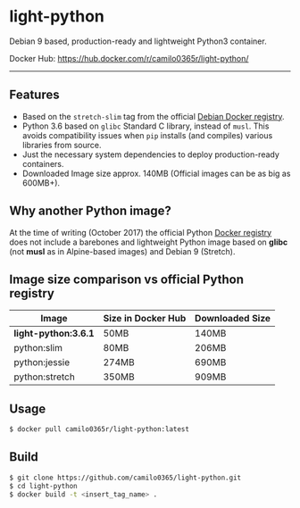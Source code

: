 light-python
==========

Debian 9 based, production-ready and lightweight Python3 container.

Docker Hub: https://hub.docker.com/r/camilo0365r/light-python/

----------

## Features
- Based on the `stretch-slim` tag from the official [Debian Docker registry](https://hub.docker.com/_/debian/).
- Python 3.6 based on `glibc` Standard C library, instead of `musl`. This avoids compatibility issues when `pip` installs (and compiles) various libraries from source.
- Just the necessary system dependencies to deploy production-ready containers.
- Downloaded Image size approx. 140MB (Official images can be as big as 600MB+).

## Why another Python image?
At the time of writing (October 2017) the official Python [Docker registry](https://hub.docker.com/_/python/) does not include a barebones and lightweight Python image based on **glibc** (not **musl** as in Alpine-based images) and Debian 9 (Stretch).

## Image size comparison vs official Python registry

| Image                   | Size in Docker Hub | Downloaded Size |
|-------------------------|--------------------|-----------------|
| **light-python:3.6.1**  | 50MB               | 140MB           |
| python:slim             | 80MB               | 206MB           |
| python:jessie           | 274MB              | 690MB           |
| python:stretch          | 350MB              | 909MB           |


## Usage

```bash
$ docker pull camilo0365r/light-python:latest
```

## Build

```bash
$ git clone https://github.com/camilo0365/light-python.git
$ cd light-python
$ docker build -t <insert_tag_name> .
```
